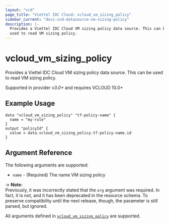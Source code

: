 ```yaml
---
layout: "vcd"
page_title: "Viettel IDC Cloud: vcloud_vm_sizing_policy"
sidebar_current: "docs-vcd-datasource-vm-sizing-policy"
description: |-
  Provides a Viettel IDC Cloud VM sizing policy data source. This can be
  used to read VM sizing policy.
---
```


# vcloud\_vm\_sizing\_policy

Provides a Viettel IDC Cloud VM sizing policy data source. This can be
used to read VM sizing policy.

Supported in provider *v3.0+* and requires VCLOUD 10.0+

## Example Usage

```hcl
data "vcloud_vm_sizing_policy" "tf-policy-name" {
  name = "my-rule"
}
output "policyId" {
  value = data.vcloud_vm_sizing_policy.tf-policy-name.id
}
```
## Argument Reference

The following arguments are supported:

* `name` - (Required) The name VM sizing policy

-> **Note:**  
Previously, it was incorrectly stated that the `org` argument was required. In fact, it is not, and it has been deprecated in the resource schema.
To preserve compatibility until the next release, though, the parameter is still parsed, but ignored.

All arguments defined in [`vcloud_vm_sizing_policy`](/providers/viettelidc-provider/vcloud/latest/docs/resources/vm_sizing_policy#argument-reference) are supported.

